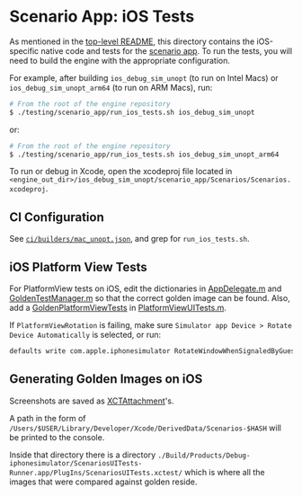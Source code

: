 # Scenario App: iOS Tests

As mentioned in the [top-level README](../README.md), this directory contains
the iOS-specific native code and tests for the [scenario app](../lib). To run
the tests, you will need to build the engine with the appropriate configuration.

For example, after building `ios_debug_sim_unopt` (to run on Intel Macs) or `ios_debug_sim_unopt_arm64` (to run on ARM Macs),
run:

```sh
# From the root of the engine repository
$ ./testing/scenario_app/run_ios_tests.sh ios_debug_sim_unopt
```

or:

```sh
# From the root of the engine repository
$ ./testing/scenario_app/run_ios_tests.sh ios_debug_sim_unopt_arm64
```

To run or debug in Xcode, open the xcodeproj file located in
`<engine_out_dir>/ios_debug_sim_unopt/scenario_app/Scenarios/Scenarios.xcodeproj`.

## CI Configuration

See [`ci/builders/mac_unopt.json`](../../../../ci/builders/mac_unopt.json), and
grep for `run_ios_tests.sh`.

## iOS Platform View Tests

For PlatformView tests on iOS, edit the dictionaries in
[AppDelegate.m](Scenarios/Scenarios/AppDelegate.m) and
[GoldenTestManager.m](Scenarios/ScenariosUITests/GoldenTestManager.m) so that
the correct golden image can be found. Also, add a
[GoldenPlatformViewTests](Scenarios/ScenariosUITests/GoldenPlatformViewTests.h)
in [PlatformViewUITests.m](Scenarios/ScenariosUITests/PlatformViewUITests.m).

If `PlatformViewRotation` is failing, make sure
`Simulator app Device > Rotate Device Automatically` is selected, or run:

```bash
defaults write com.apple.iphonesimulator RotateWindowWhenSignaledByGuest -int 1
```

## Generating Golden Images on iOS

Screenshots are saved as
[XCTAttachment](https://developer.apple.com/documentation/xctest/activities_and_attachments/adding_attachments_to_tests_and_activities?language=objc)'s.

A path in the form of
`/Users/$USER/Library/Developer/Xcode/DerivedData/Scenarios-$HASH` will be
printed to the console.

Inside that directory there is a directory
`./Build/Products/Debug-iphonesimulator/ScenariosUITests-Runner.app/PlugIns/ScenariosUITests.xctest/`
which is where all the images that were compared against golden reside.
